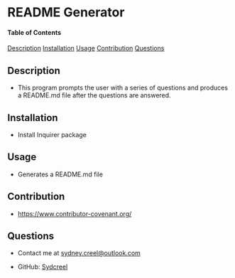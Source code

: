 # README Generator
    
#### Table of Contents
[Description](#description)
[Installation](#installation)
[Usage](#usage)
[Contribution](#contribution)
[Questions](#questions)

## Description
* This program prompts the user with a series of questions and produces a README.md file after the questions are answered.

## Installation
* Install Inquirer package

## Usage
* Generates a README.md file

## Contribution
* https://www.contributor-covenant.org/

## Questions
* Contact me at sydney.creel@outlook.com

* GitHub: [Sydcreel](https://github.com/Sydcreel)

